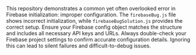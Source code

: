 This repository demonstrates a common yet often overlooked error in Firebase initialization: improper configuration. The `firebaseBug.js` file shows incorrect initialization, while `firebaseBugSolution.js` provides the correct setup.  Ensure your Firebase config object matches the structure and includes all necessary API keys and URLs.  Always double-check your Firebase project settings to confirm accurate configuration details.  Ignoring this can lead to silent failures and difficult-to-debug issues.